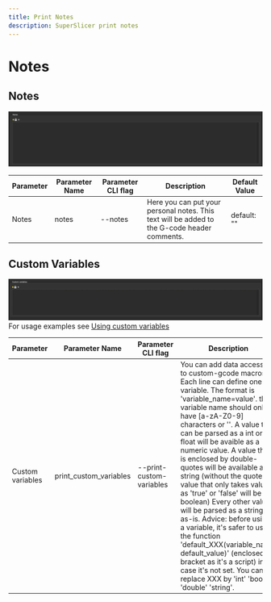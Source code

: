 ```yaml
---
title: Print Notes
description: SuperSlicer print notes
---
```


# Notes

## Notes
![Image Notes](assets/notes_dark.png)

| Parameter | Parameter Name | Parameter CLI flag | Description                                                                                  | Default Value |
| --------- | -------------- | ------------------ | -------------------------------------------------------------------------------------------- | ------------- |
| Notes     | notes          | --notes            | Here you can put your personal notes. This text will be added to the G-code header comments. | default: ""   |

## Custom Variables
![Image Notes](assets/custom_variables_dark.png)
For usage examples see [Using custom variables](/advanced-usage-guides/using-custom-variables)

| Parameter        | Parameter Name         | Parameter CLI flag       | Description                                                                                                                                                                                                                                                                                                                                                                                                                                                                                                                                                                                                                                                                                                                           | Default Value |
| ---------------- | ---------------------- | ------------------------ | ------------------------------------------------------------------------------------------------------------------------------------------------------------------------------------------------------------------------------------------------------------------------------------------------------------------------------------------------------------------------------------------------------------------------------------------------------------------------------------------------------------------------------------------------------------------------------------------------------------------------------------------------------------------------------------------------------------------------------------- | ------------- |
| Custom variables | print_custom_variables | --print-custom-variables | You can add data accessible to custom-gcode macros. Each line can define one variable. The format is 'variable_name=value'. the variable name should only have [a-zA-Z0-9] characters or ''. A value that can be parsed as a int or float will be avaible as a numeric value. A value that is enclosed by double-quotes will be available as a string (without the quotes) A value that only takes values as 'true' or 'false' will be a boolean) Every other value will be parsed as a string as-is. Advice: before using a variable, it's safer to use the function 'default_XXX(variable_name, default_value)' (enclosed in bracket as it's a script) in case it's not set. You can replace XXX by 'int' 'bool' 'double' 'string'. | default: ""   |
